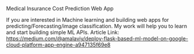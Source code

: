Medical Insurance Cost Prediction Web App

If you are interested in Machine learning and building web apps for predicting/Forecasting/image classification. My work will help you to learn and start building simple ML APIs.
Article Link:  https://medium.com/@amalaviy/deploy-flask-based-ml-model-on-google-cloud-platform-app-engine-a947135f69e8

